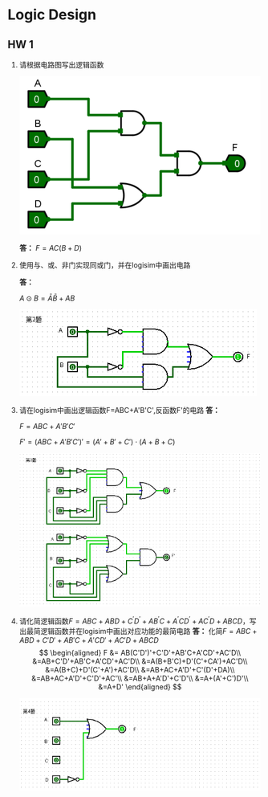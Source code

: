 # Logic Design

## HW 1

1. 请根据电路图写出逻辑函数

   ![hw01-title1](./img/hw01-title1.png)

   **答：**
   $F=AC(B+D)$

2. 使用与、或、非门实现同或门，并在logisim中画出电路
   
   **答：**

   $A\odot B=\bar{A}\bar{B}+AB$

   ![Logisim-hw01-2](./img/Logisim-hw01-2.png)

3. 请在logisim中画出逻辑函数F=ABC+A'B'C',反函数F'的电路
   **答：**
   
   $F=ABC+A'B'C'$
   
   $F'=(ABC+A'B'C')' = (A'+B'+C')\cdot(A+B+C)$
   
   ![Logisim-hw01-3](./img/Logisim-hw01-3.png)
   
4. 请化简逻辑函数$F=ABC+ABD+C^{'} D^{'}+AB^{'} C+A^{'} CD^{'}+AC^{'} D+ABCD$，写出最简逻辑函数并在logisim中画出对应功能的最简电路
   **答：**
   化简$F=ABC+ABD+C'D'+AB'C+A'CD'+AC'D+ABCD$
   $$
   \begin{aligned}
   F &= AB(C'D')'+C'D'+AB'C+A'CD'+AC'D\\
   &=AB+C'D'+AB'C+A'CD'+AC'D\\
   &=A(B+B'C)+D'(C'+CA')+AC'D\\
   &=A(B+C)+D'(C'+A')+AC'D\\
   &=AB+AC+A'D'+C'(D'+DA)\\
   &=AB+AC+A'D'+C'D'+AC'\\
   &=AB+A+A'D'+C'D'\\
   &=A+(A'+C')D'\\
   &=A+D'
   \end{aligned}
   $$

   ![Logisim-hw01-4](./img/Logisim-hw01-4.png)